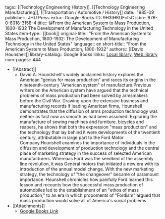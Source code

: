 tags:: [[Technology Engineering History]], [[Technology Engineering Manufacturing]], [[Transportation / Automotive / History]]
date:: 1985-09
publisher:: JHU Press
extra:: Google-Books-ID: 9H3tHKUFcfsC
isbn:: 978-0-8018-3158-4
title:: @From the American System to Mass Production, 1800-1932 The Development of Manufacturing Technology in the United States
item-type:: [[book]]
original-title:: "From the American System to Mass Production, 1800-1932: The Development of Manufacturing Technology in the United States"
language:: en
short-title:: "From the American System to Mass Production, 1800-1932"
authors:: [[David Hounshell]]
library-catalog:: Google Books
links:: [Local library](zotero://select/library/items/WBM93B95), [Web library](https://www.zotero.org/users/6520516/items/WBM93B95)
num-pages:: 444

- [[Abstract]]
	- David A. Houndshell's widely acclaimed history explores the American "genius for mass production" and races its origins in the nineteenth-century "American system" of manufacture.Previous writers on the American system have argued that the technical problems of mass production had been solved by armsmakers before the Civil War. Drawing upon the extensive business and manufacturing records if leading American firms, Hounshell demonstrates that the diffusion of arms production technology was neither as fast now as smooth as had been assumed. Exploring the manufacture of sewing machines and furniture, bicycles and reapers, he shows that both the expression "mass production" and the technology that lay behind it were developments of the twentieth century, attributable in large part to the Ford Motor Company.Hounshell examines the importance of individuals in the diffusion and development of production technology and the central place of marketing strategy in the success of selected American manufacturers. Whereaas Ford was the seedbed of the assembly line revolution, it was General motors that initiated a new era with its introduction of the annual model change. With the new marketing strategy, the technology of "the changeover" became of paramount importance. Hounshell chronicles how painfully Ford learned this lesson and recounts how the successful mass production of automobiles led to the establishment of an "ethos of mass production," to an era in which propoments of "Fordism" argued that mass production would solve all of America's social problems.
- [[Attachments]]
	- [Google Books Link](https://books.google.ru/books?id=9H3tHKUFcfsC)